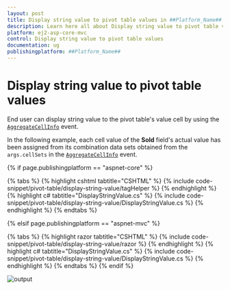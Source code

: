 ```yaml
---
layout: post
title: Display string value to pivot table values in ##Platform_Name## Pivot Table Component
description: Learn here all about Display string value to pivot table values in Syncfusion ##Platform_Name## Pivot Table component of syncfusion and more.
platform: ej2-asp-core-mvc
control: Display string value to pivot table values
documentation: ug
publishingplatform: ##Platform_Name## 
---
```

# Display string value to pivot table values

End user can display string value to the pivot table's value cell by using the [`AggregateCellInfo`](https://help.syncfusion.com/cr/aspnetmvc-js2/Syncfusion.EJ2.PivotView.PivotView.html#Syncfusion_EJ2_PivotView_PivotView_AggregateCellInfo) event.

In the following example, each cell value of the **Sold** field's actual value has been assigned from its combination data sets obtained from the `args.cellSets` in the [`AggregateCellInfo`](https://help.syncfusion.com/cr/aspnetmvc-js2/Syncfusion.EJ2.PivotView.PivotView.html#Syncfusion_EJ2_PivotView_PivotView_AggregateCellInfo) event.

{% if page.publishingplatform == "aspnet-core" %}

{% tabs %}
{% highlight cshtml tabtitle="CSHTML" %}
{% include code-snippet/pivot-table/display-string-value/tagHelper %}
{% endhighlight %}
{% highlight c# tabtitle="DisplayStringValue.cs" %}
{% include code-snippet/pivot-table/display-string-value/DisplayStringValue.cs %}
{% endhighlight %}
{% endtabs %}

{% elsif page.publishingplatform == "aspnet-mvc" %}

{% tabs %}
{% highlight razor tabtitle="CSHTML" %}
{% include code-snippet/pivot-table/display-string-value/razor %}
{% endhighlight %}
{% highlight c# tabtitle="DisplayStringValue.cs" %}
{% include code-snippet/pivot-table/display-string-value/DisplayStringValue.cs %}
{% endhighlight %}
{% endtabs %}
{% endif %}

![output](../images/display-string-value.png)
